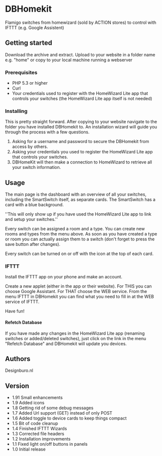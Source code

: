 # DBHomekit
Flamigo switches from homewizard (sold by ACTION stores) to control with IFTTT (e.g. Google Assistent)

## Getting started
Download the archive and extract. Upload to your website in a folder name e.g. "home" or copy to your local machine running a webserver

### Prerequisites
- PHP 5.3 or higher
- Curl
- Your credentials used to register with the HomeWizard Lite app that controls your switches (the HomeWizard Lite app itself is not needed)

### Installing
This is pretty straight forward. After copying to your website navigate to the folder you have installed DBHomekit to.
An installation wizard will guide you through the process with a few questions.
1. Asking for a username and password to secure the DBHomekit from access by others.
2. Asking your credentials you used to register the HomeWizard Lite app that controls your switches.
3. DBHomeKit will then make a connection to HomeWizard to retrieve all your switch information.

## Usage
The main page is the dashboard with an overview of all your switches, including the SmartSwitch itself, as separate cards.
The SmartSwitch has a card with a blue background.

''This will only show up if you have used the HomeWizard Lite app to link and setup your switches.''

Every switch can be assigned a room and a type. You can create new rooms and types from the menu above.
As soon as you have created a type or room you can actually assign them to a switch (don't forget to press the save button after changes).

Every switch can be turned on or off with the icon at the top of each card.

### IFTTT
Install the IFTTT app on your phone and make an account.

Create a new applet (either in the app or their website).
For THIS you can choose Google Assistant. For THAT choose the WEB service. 
From the menu IFTTT in DBHomekit you can find what you need to fill in at the WEB service of IFTTT.

Have fun!

#### Refetch Database
If you have made any changes in the HomeWizard Lite app (renaming switches or added/deleted switches), just click on the link in the menu "Refetch Database" and DBHomekit will update you devices.

## Authors
Designburo.nl

## Version
* 1.91 Small enhancements
* 1.9  Added icons
* 1.8  Getting rid of some debug messages
* 1.7  Added Url support (GET) instead of only POST
* 1.6  Added toggle to device cards to keep things compact
* 1.5  Bit of code cleanup
* 1.4  Finished IFTTT Wizards
* 1.3  Corrected file headers
* 1.2  Installation improvements
* 1.1  Fixed light on/off buttons in panels
* 1.0  Initial release
